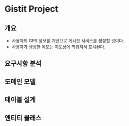 # Gistit Project

## 개요 
- 사용자의 GPS 정보를 기반으로 게시판 서비스를 생성할 것이다. 
- 사용자가 생성한 메모는 지도상에 띄워져서 표시된다. 

## 요구사항 분석

## 도메인 모델

## 테이블 설계

## 엔티티 클래스 